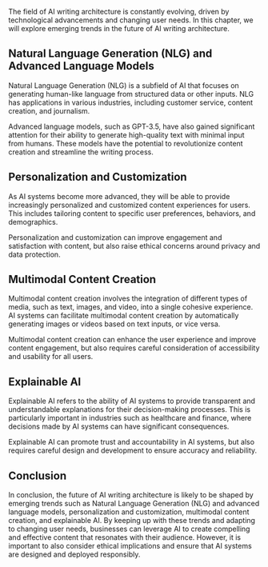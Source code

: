 

The field of AI writing architecture is constantly evolving, driven by technological advancements and changing user needs. In this chapter, we will explore emerging trends in the future of AI writing architecture.

Natural Language Generation (NLG) and Advanced Language Models
--------------------------------------------------------------

Natural Language Generation (NLG) is a subfield of AI that focuses on generating human-like language from structured data or other inputs. NLG has applications in various industries, including customer service, content creation, and journalism.

Advanced language models, such as GPT-3.5, have also gained significant attention for their ability to generate high-quality text with minimal input from humans. These models have the potential to revolutionize content creation and streamline the writing process.

Personalization and Customization
---------------------------------

As AI systems become more advanced, they will be able to provide increasingly personalized and customized content experiences for users. This includes tailoring content to specific user preferences, behaviors, and demographics.

Personalization and customization can improve engagement and satisfaction with content, but also raise ethical concerns around privacy and data protection.

Multimodal Content Creation
---------------------------

Multimodal content creation involves the integration of different types of media, such as text, images, and video, into a single cohesive experience. AI systems can facilitate multimodal content creation by automatically generating images or videos based on text inputs, or vice versa.

Multimodal content creation can enhance the user experience and improve content engagement, but also requires careful consideration of accessibility and usability for all users.

Explainable AI
--------------

Explainable AI refers to the ability of AI systems to provide transparent and understandable explanations for their decision-making processes. This is particularly important in industries such as healthcare and finance, where decisions made by AI systems can have significant consequences.

Explainable AI can promote trust and accountability in AI systems, but also requires careful design and development to ensure accuracy and reliability.

Conclusion
----------

In conclusion, the future of AI writing architecture is likely to be shaped by emerging trends such as Natural Language Generation (NLG) and advanced language models, personalization and customization, multimodal content creation, and explainable AI. By keeping up with these trends and adapting to changing user needs, businesses can leverage AI to create compelling and effective content that resonates with their audience. However, it is important to also consider ethical implications and ensure that AI systems are designed and deployed responsibly.
